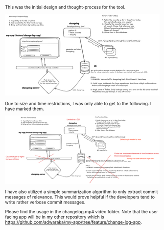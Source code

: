 This was the initial design and thought-process for the tool. 

![earlyDesign](earlyDesign.png)

Due to size and time restrictions, I was only able to get to the following. I have marked them.

![implementation](implementation.png)

I have also utilized a simple summarization algorithm to only extract commit messages of relevance. This would prove helpful if the developers tend to write rather verbose commit messages.

Please find the usage in the changelog.mp4 video folder. Note that the user facing app will be in my other repository which is https://github.com/adwaraka/my-app/tree/feature/change-log-app.